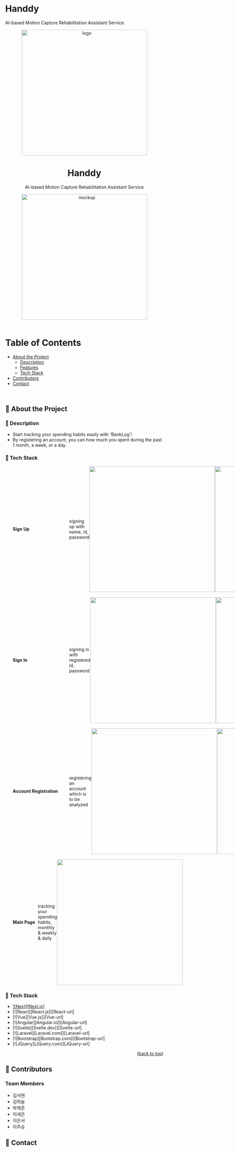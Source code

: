 # Handdy
AI-based Motion Capture Rehabilitation Assistant Service

<div align="center">

  <img src="https://github.com/user-attachments/assets/ece5f68c-6138-4662-ab98-b5447d61a065" alt="logo" width="400" height="auto" />
  <h1>Handdy</h1>
  
  <p>
    AI-based Motion Capture Rehabilitation Assistant Service
  </p>

  <img src="https://github.com/user-attachments/assets/d6350608-1bc6-469b-8376-22ae86221a39" alt="mockup" width="400" height="auto" />
    
</div>

<br />

<!-- Table of Contents -->
# Table of Contents

- [About the Project](#star2-about-the-project)
  * [Description](#notebook-description)
  * [Features](#dart-features)
  * [Tech Stack](#space_invader-tech-stack)
- [Contributors](#busts_in_silhouette-contributors)
- [Contact](#handshake-contact)
</br>

## :star2: About the Project

### :notebook: Description

- Start tracking your spending habits easily with 'BankLog'!
- By registering an account, you can how much you spent during the past 1 month, a week, or a day.

### :space_invader: Tech Stack

<ul>
  <li style="display: flex; align-items: center;">
    <strong style="min-width: 180px;">Sign Up</strong> <br/>
    <span>signing up with name, id, password</span>
    <br/>
    <img src="https://github.com/user-attachments/assets/b72d21b1-46f5-457b-bc15-2ab0def362d1" width="400" />
    <img src="https://github.com/user-attachments/assets/4d5a3dab-4850-4350-9d4b-10510405ce91" width="400" />
  </li>
  <br/>
  <li style="display: flex; align-items: center;">
    <strong style="min-width: 180px;">Sign In</strong> <br/>
    <span>signing in with registered id, password</span>
    <br/>
    <img src="https://github.com/user-attachments/assets/d854daa8-4672-41e8-8050-a4a46ff9711a" width="400" />
    <img src="https://github.com/user-attachments/assets/ff6b5c08-05fa-4aca-bf86-90816eab74731" width="400" />
  </li>
  <br/>
  <li style="display: flex; align-items: center;">
    <strong style="min-width: 180px;">Account Registration</strong> <br/>
    <span>registering an account which is to be analyzed </span>
    <br/>
    <img src="https://github.com/user-attachments/assets/83e02664-7f52-4972-91f0-f0c352305e3b" width="400" />
    <img src="https://github.com/user-attachments/assets/93263afc-a2b7-442f-8d81-960a6d210e71" width="400" />
  </li>
  <br/>
  <li style="display: flex; align-items: center;">
    <strong style="min-width: 80px;">Main Page</strong> <br/>
    <span>tracking your spending habits, monthly & weekly & daily</span>
    <br/>
    <img src="https://github.com/user-attachments/assets/014885d3-b4c6-417a-9759-dc0e1a18e5ba" width="400" />
  </li>
</ul>

### :space_invader: Tech Stack
  * [![Next][Next.js]][Next-url]
  * [![React][React.js]][React-url]
  * [![Vue][Vue.js]][Vue-url]
  * [![Angular][Angular.io]][Angular-url]
  * [![Svelte][Svelte.dev]][Svelte-url]
  * [![Laravel][Laravel.com]][Laravel-url]
  * [![Bootstrap][Bootstrap.com]][Bootstrap-url]
  * [![JQuery][JQuery.com]][JQuery-url]

<p align="right">(<a href="#readme-top">back to top</a>)</p>

## :busts_in_silhouette: Contributors

### Team Members
- 김서현
- 김하늘
- 박제준
- 이세은
- 이은서
- 이주승

## :handshake: Contact
</br>

[Next-url]: https://nextjs.org/

